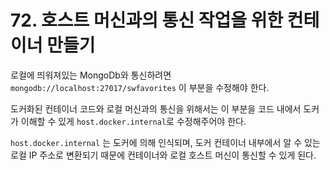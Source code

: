 # 72. 호스트 머신과의 통신 작업을 위한 컨테이너 만들기

로컬에 띄워져있는 MongoDb와 통신하려면 `mongodb://localhost:27017/swfavorites` 이 부분을 수정해야 한다.

도커화된 컨테이너 코드와 로컬 머신과의 통신을 위해서는 이 부분을 코드 내에서 도커가 이해할 수 있게 `host.docker.internal`로 수정해주어야 한다.

`host.docker.internal` 는 도커에 의해 인식되며, 도커 컨테이너 내부에서 알 수 있는 로컬 IP 주소로 변환되기 때문에 컨테이너와 로컬 호스트 머신이 통신할 수 있게 된다.